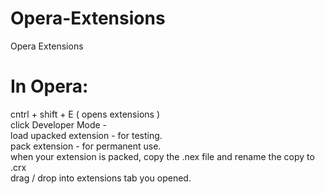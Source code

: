 
# Opera-Extensions
Opera Extensions

# In Opera:
cntrl + shift + E ( opens extensions )<br>
click Developer Mode -<br>
load upacked extension - for testing.<br>
pack extension - for permanent use.<br>
when your extension is packed, copy the .nex file and rename the copy to .crx<br>
drag / drop into extensions tab you opened.<br>
